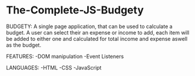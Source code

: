 # The-Complete-JS-Budgety
BUDGETY:
A single page application, that can be used to calculate a budget.
A user can select their an expense or income to add, each item will be added to either one and calculated for total income and expense aswell as the budget.

FEATURES:
-DOM manipulation
-Event Listeners

LANGUAGES:
-HTML
-CSS
-JavaScript
